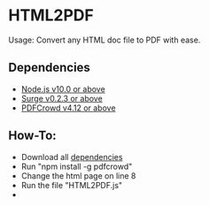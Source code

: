 # HTML2PDF
Usage: Convert any HTML doc file to PDF with ease.
## Dependencies
- [Node.js v10.0 or above](https://nodejs.org/en/download/)
- [Surge v0.2.3 or above](https://www.npmjs.com/package/surge)
- [PDFCrowd v4.12 or above](https://pdfcrowd.com/)
## How-To:
- Download all [dependencies]()
- Run "npm install -g pdfcrowd"
- Change the html page on line 8
- Run the file "HTML2PDF.js"
- 
